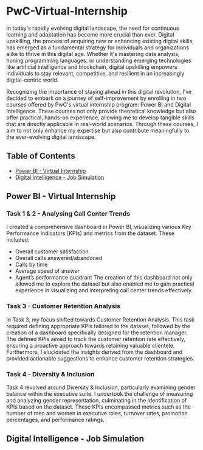# PwC-Virtual-Internship
In today's rapidly evolving digital landscape, the need for continuous learning and adaptation has become more crucial than ever. Digital upskilling, the process of acquiring new or enhancing existing digital skills, has emerged as a fundamental strategy for individuals and organizations alike to thrive in this digital age. Whether it's mastering data analysis, honing programming languages, or understanding emerging technologies like artificial intelligence and blockchain, digital upskilling empowers individuals to stay relevant, competitive, and resilient in an increasingly digital-centric world.

Recognizing the importance of staying ahead in this digital revolution, I've decided to embark on a journey of self-improvement by enrolling in two courses offered by PwC's virtual internship program: Power BI and Digital Intelligence. These courses not only provide theoretical knowledge but also offer practical, hands-on experience, allowing me to develop tangible skills that are directly applicable in real-world scenarios. Through these courses, I aim to not only enhance my expertise but also contribute meaningfully to the ever-evolving digital landscape.

## Table of Contents
- [Power BI - Virtual Internship](#Power_BI_-_Virtual_Internship)
- [Digital Intelligence - Job Simulation](#Digital_Intelligence_-_Job_Simulation)

## Power BI - Virtual Internship 
### Task 1 & 2 - Analysing Call Center Trends
 I created a comprehensive dashboard in Power BI, visualizing various Key Performance Indicators (KPIs) and metrics from the dataset. These included:
- Overall customer satisfaction
- Overall calls answered/abandoned
- Calls by time
- Average speed of answer
- Agent’s performance quadrant
The creation of this dashboard not only allowed me to explore the dataset but also enabled me to gain practical experience in visualizing and interpreting call center trends effectively.
### Task 3 - Customer Retention Analysis 

In Task 3, my focus shifted towards Customer Retention Analysis. This task required defining appropriate KPIs tailored to the dataset, followed by the creation of a dashboard specifically designed for the retention manager. The defined KPIs aimed to track the customer retention rate effectively, ensuring a proactive approach towards retaining valuable clientele. Furthermore, I elucidated the insights derived from the dashboard and provided actionable suggestions to enhance customer retention strategies.
### Task 4 - Diversity & Inclusion
Task 4 revolved around Diversity & Inclusion, particularly examining gender balance within the executive suite. I undertook the challenge of measuring and analyzing gender representation, culminating in the identification of KPIs based on the dataset. These KPIs encompassed metrics such as the number of men and women in executive roles, turnover rates, promotion percentages, and performance ratings.
## Digital Intelligence - Job Simulation
